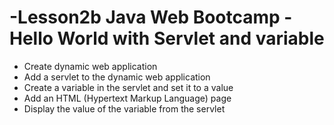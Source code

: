 # -Lesson2b Java Web Bootcamp - Hello World with Servlet and variable
* Create dynamic web application
* Add a servlet to the dynamic web application
* Create a variable in the servlet and set it to a value
* Add an HTML (Hypertext Markup Language) page
* Display the value of the variable from the servlet
